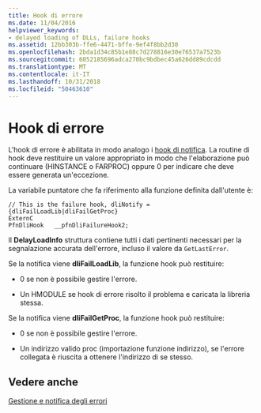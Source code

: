 ```yaml
---
title: Hook di errore
ms.date: 11/04/2016
helpviewer_keywords:
- delayed loading of DLLs, failure hooks
ms.assetid: 12bb303b-ffe6-4471-bffe-9ef4f8bb2d30
ms.openlocfilehash: 2bda1d34c85b1e88c7d278816e30e76537a7523b
ms.sourcegitcommit: 6052185696adca270bc9bdbec45a626dd89cdcdd
ms.translationtype: MT
ms.contentlocale: it-IT
ms.lasthandoff: 10/31/2018
ms.locfileid: "50463610"
---
```

# <a name="failure-hooks"></a>Hook di errore

L'hook di errore è abilitata in modo analogo i [hook di notifica](../../build/reference/notification-hooks.md). La routine di hook deve restituire un valore appropriato in modo che l'elaborazione può continuare (HINSTANCE o FARPROC) oppure 0 per indicare che deve essere generata un'eccezione.

La variabile puntatore che fa riferimento alla funzione definita dall'utente è:

```
// This is the failure hook, dliNotify = {dliFailLoadLib|dliFailGetProc}
ExternC
PfnDliHook   __pfnDliFailureHook2;
```

Il **DelayLoadInfo** struttura contiene tutti i dati pertinenti necessari per la segnalazione accurata dell'errore, incluso il valore da `GetLastError`.

Se la notifica viene **dliFailLoadLib**, la funzione hook può restituire:

- 0 se non è possibile gestire l'errore.

- Un HMODULE se hook di errore risolto il problema e caricata la libreria stessa.

Se la notifica viene **dliFailGetProc**, la funzione hook può restituire:

- 0 se non è possibile gestire l'errore.

- Un indirizzo valido proc (importazione funzione indirizzo), se l'errore collegata è riuscita a ottenere l'indirizzo di se stesso.

## <a name="see-also"></a>Vedere anche

[Gestione e notifica degli errori](../../build/reference/error-handling-and-notification.md)